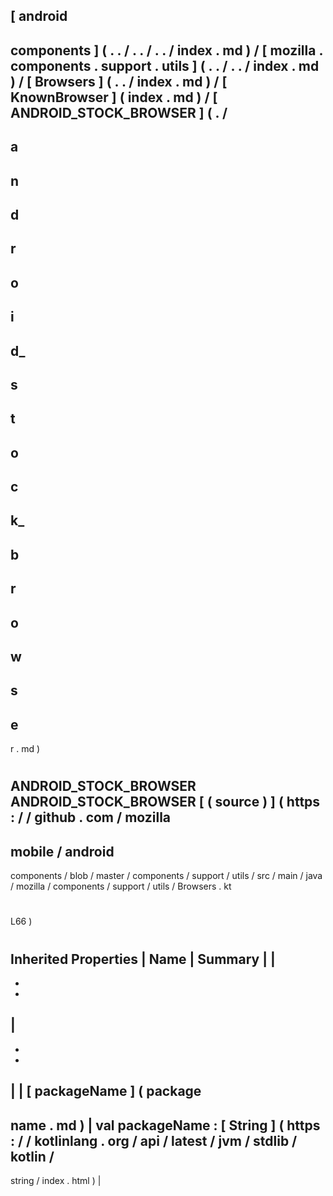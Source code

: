 [
android
-
components
]
(
.
.
/
.
.
/
.
.
/
index
.
md
)
/
[
mozilla
.
components
.
support
.
utils
]
(
.
.
/
.
.
/
index
.
md
)
/
[
Browsers
]
(
.
.
/
index
.
md
)
/
[
KnownBrowser
]
(
index
.
md
)
/
[
ANDROID_STOCK_BROWSER
]
(
.
/
-
a
-
n
-
d
-
r
-
o
-
i
-
d_
-
s
-
t
-
o
-
c
-
k_
-
b
-
r
-
o
-
w
-
s
-
e
-
r
.
md
)
#
ANDROID_STOCK_BROWSER
ANDROID_STOCK_BROWSER
[
(
source
)
]
(
https
:
/
/
github
.
com
/
mozilla
-
mobile
/
android
-
components
/
blob
/
master
/
components
/
support
/
utils
/
src
/
main
/
java
/
mozilla
/
components
/
support
/
utils
/
Browsers
.
kt
#
L66
)
#
#
#
Inherited
Properties
|
Name
|
Summary
|
|
-
-
-
|
-
-
-
|
|
[
packageName
]
(
package
-
name
.
md
)
|
val
packageName
:
[
String
]
(
https
:
/
/
kotlinlang
.
org
/
api
/
latest
/
jvm
/
stdlib
/
kotlin
/
-
string
/
index
.
html
)
|
